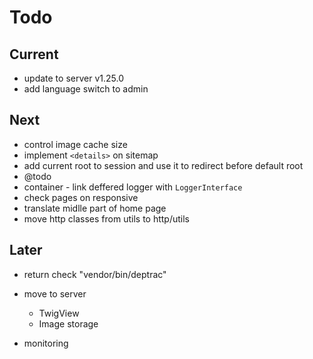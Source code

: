 # Todo

## Current

- update to server v1.25.0
- add language switch to admin

## Next

- control image cache size
- implement `<details>` on sitemap
- add current root to session and use it to redirect before default root
- @todo
- container - link deffered logger with `LoggerInterface`
- check pages on responsive
- translate midlle part of home page
- move http classes from utils to http/utils

## Later

- return check "vendor/bin/deptrac"

- move to server
  - TwigView
  - Image storage

- monitoring
